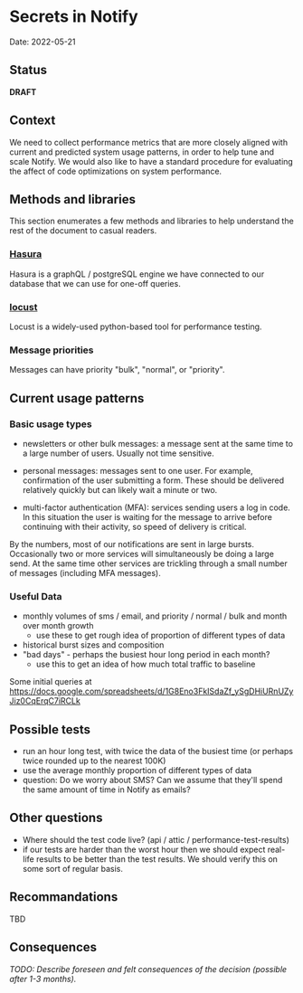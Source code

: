 # Secrets in Notify

Date: 2022-05-21

## Status

**DRAFT**

## Context

We need to collect performance metrics that are more closely aligned with current and predicted system usage patterns, in order to help tune and scale Notify.
We would also like to have a standard procedure for evaluating the affect of code optimizations on system performance.

## Methods and libraries

This section enumerates a few methods and libraries to help understand the rest of
the document to casual readers.

### [Hasura](https://hasura.io/)

Hasura is a graphQL / postgreSQL engine we have connected to our database that we can use for one-off queries.

### [locust](https://locust.io/)

Locust is a widely-used python-based tool for performance testing.

### Message priorities

Messages can have priority "bulk", "normal", or "priority".

## Current usage patterns

### Basic usage types

* newsletters or other bulk messages: a message sent at the same time to a large number of users. Usually not time sensitive.

* personal messages: messages sent to one user. For example, confirmation of the user submitting a form. These should be delivered relatively quickly but can likely wait a minute or two.

* multi-factor authentication (MFA): services sending users a log in code. In this situation the user is waiting for the message to arrive before continuing with their activity, so speed of delivery is critical.


By the numbers, most of our notifications are sent in large bursts. Occasionally two or more services will simultaneously be doing a large send. At the same time other services are trickling through a small number of messages (including MFA messages).

### Useful Data

* monthly volumes of sms / email, and priority / normal / bulk and month over month growth
  * use these to get rough idea of proportion of different types of data
* historical burst sizes and composition
* "bad days" - perhaps the busiest hour long period in each month?
  * use this to get an idea of how much total traffic to baseline

Some initial queries at
https://docs.google.com/spreadsheets/d/1G8Eno3FkISdaZf_ySgDHiURnUZyJiz0CqErqC7iRCLk

## Possible tests

* run an hour long test, with twice the data of the busiest time (or perhaps twice rounded up to the nearest 100K)
* use the average monthly proportion of different types of data
* question: Do we worry about SMS? Can we assume that they'll spend the same amount of time in Notify as emails?

## Other questions

* Where should the test code live? (api / attic / performance-test-results)
* if our tests are harder than the worst hour then we should expect real-life results to be better than the test results. We should verify this on some sort of regular basis. 

## Recommandations

TBD

## Consequences

_TODO: Describe foreseen and felt consequences of the decision (possible after 1-3 months)._

